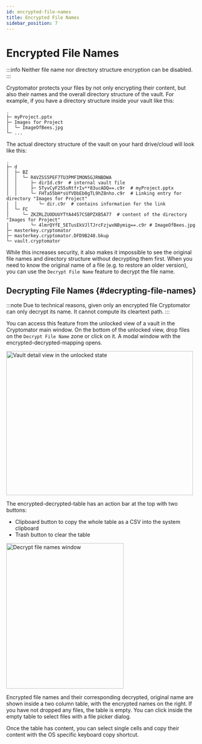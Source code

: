 ```yaml
---
id: encrypted-file-names
title: Encrypted File Names
sidebar_position: 7
---
```


# Encrypted File Names

:::info
Neither file name nor directory structure encryption can be disabled.
:::

Cryptomator protects your files by not only encrypting their content, but also their names and the overall directory structure of the vault.
For example, if you have a directory structure inside your vault like this:

```
.
├─ myProject.pptx
├─ Images for Project
│  └─ ImageOfBees.jpg
└─ ...
```

The actual directory structure of the vault on your hard drive/cloud will look like this:

```
.
├─ d
│  ├─ BZ
│  │  └─ R4VZSS5PEF7TU3PMFIMON5GJRNBDWA
│  │     ├─ dirId.c9r  # internal vault file
│  │     ├─ 5TyvCyF255sRtfrIv**83ucADQ==.c9r  # myProject.pptx
│  │     └─ FHTa55bH*sUfVDbEb0gTL9hZ8nho.c9r  # Linking entry for directory "Images for Project"
│  │        └─ dir.c9r  # contains information for the link
│  └─ FC
│     └─ ZKZRLZUODUUYTYA4457CSBPZXB5A77  # content of the directory "Images for Project"
│        └─ 4lmrQYfE_5ETusEkVJlTJrcFzjwxNBymig==.c9r # ImageOfBees.jpg
├─ masterkey.cryptomator
├─ masterkey.cryptomator.DFD9B248.bkup
└─ vault.cryptomator
```

While this increases security, it also makes it impossible to see the original file names and directory structure without decrypting them first.
When you need to know the original name of a file (e.g. to restore an older version), you can use the `Decrypt File Name` feature to decrypt the file name.

## Decrypting File Names {#decrypting-file-names}

:::note
Due to technical reasons, given only an encrypted file Cryptomator can only decrypt its name.
It cannot compute its cleartext path.
:::

You can access this feature from the unlocked view of a vault in the Cryptomator main window.
On the bottom of the unlocked view, drop files on the `Decrypt File Name` zone or click on it.
A modal window with the encrypted-decrypted-mapping opens.

<Image src="/img/desktop/vault-detail-unlocked.png" alt="Vault detail view in the unlocked state" width="495" height="381" />

The encrypted-decrypted-table has an action bar at the top with two buttons:
* Clipboard button to copy the whole table as a CSV into the system clipboard
* Trash button to clear the table

<Image src="/img/desktop/decrypt-file-names.png" alt="Decrypt file names window" width="311" height="385" />

Encrypted file names and their corresponding decrypted, original name are shown inside a two column table, with the encrypted names on the right.
If you have not dropped any files, the table is empty.
You can click inside the empty table to select files with a file picker dialog.

Once the table has content, you can select single cells and copy their content with the OS specific keyboard copy shortcut.
